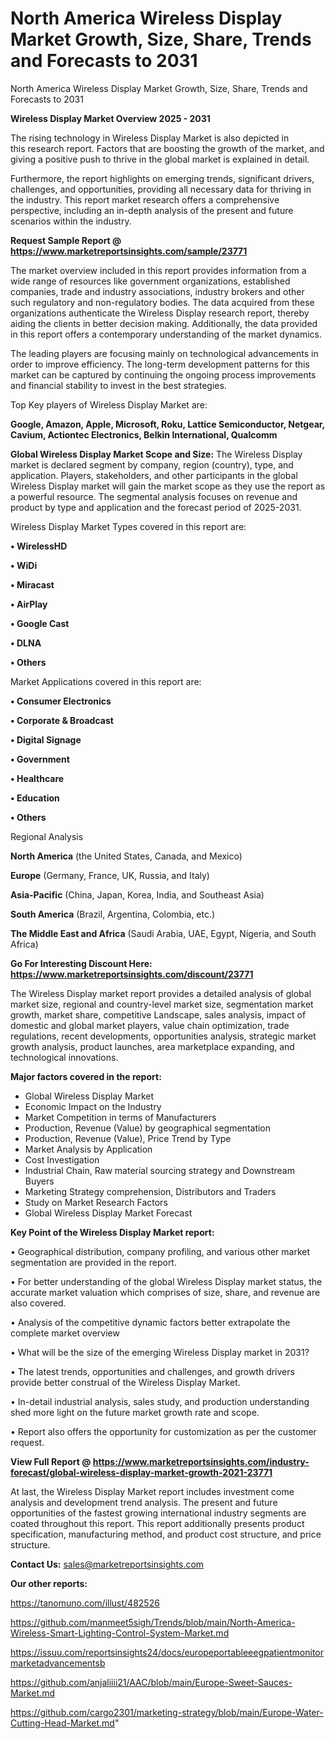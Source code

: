 # North America Wireless Display Market Growth, Size, Share, Trends and Forecasts to 2031
North America Wireless Display Market Growth, Size, Share, Trends and Forecasts to 2031

<Strong> Wireless Display Market Overview 2025 - 2031</strong>

The rising technology in Wireless Display Market is also depicted in this research report. Factors that are boosting the growth of the market, and giving a positive push to thrive in the global market is explained in detail.

Furthermore, the report highlights on emerging trends, significant drivers, challenges, and opportunities, providing all necessary data for thriving in the industry. This report market research offers a comprehensive perspective, including an in-depth analysis of the present and future scenarios within the industry.

<strong>Request Sample Report @ <a href=https://www.marketreportsinsights.com/sample/23771>https://www.marketreportsinsights.com/sample/23771</a></strong>

The market overview included in this report provides information from a wide range of resources like government organizations, established companies, trade and industry associations, industry brokers and other such regulatory and non-regulatory bodies. The data acquired from these organizations authenticate the Wireless Display research report, thereby aiding the clients in better decision making. Additionally, the data provided in this report offers a contemporary understanding of the market dynamics.

The leading players are focusing mainly on technological advancements in order to improve efficiency. The long-term development patterns for this market can be captured by continuing the ongoing process improvements and financial stability to invest in the best strategies.

Top Key players of Wireless Display Market are:

<strong>Google, Amazon, Apple, Microsoft, Roku, Lattice Semiconductor, Netgear, Cavium, Actiontec Electronics, Belkin International, Qualcomm</strong>

<strong><b>Global Wireless Display Market Scope and Size:</b></strong>
The Wireless Display market is declared segment by company, region (country), type, and application. Players, stakeholders, and other participants in the global Wireless Display market will gain the market scope as they use the report as a powerful resource. The segmental analysis focuses on revenue and product by type and application and the forecast period of 2025-2031.

Wireless Display Market Types covered in this report are:

<strong>• WirelessHD

• WiDi

• Miracast

• AirPlay

• Google Cast

• DLNA

• Others</strong>

Market Applications covered in this report are:

<strong>• Consumer Electronics

• Corporate & Broadcast

• Digital Signage

• Government

• Healthcare

• Education

• Others</strong> 

Regional Analysis

<strong>North America</strong> (the United States, Canada, and Mexico)

<strong>Europe</strong> (Germany, France, UK, Russia, and Italy)

<strong>Asia-Pacific</strong> (China, Japan, Korea, India, and Southeast Asia)

<strong>South America</strong> (Brazil, Argentina, Colombia, etc.)

<strong>The Middle East and Africa</strong> (Saudi Arabia, UAE, Egypt, Nigeria, and South Africa)

<strong>Go For Interesting Discount Here: <a href=https://www.marketreportsinsights.com/discount/23771>https://www.marketreportsinsights.com/discount/23771</a></strong>

The Wireless Display market report provides a detailed analysis of global market size, regional and country-level market size, segmentation market growth, market share, competitive Landscape, sales analysis, impact of domestic and global market players, value chain optimization, trade regulations, recent developments, opportunities analysis, strategic market growth analysis, product launches, area marketplace expanding, and technological innovations.

<strong><b>Major factors covered in the report:</b></strong>
<ul>
  <li>Global Wireless Display Market </li>
  <li>Economic Impact on the Industry</li>
  <li>Market Competition in terms of Manufacturers</li>
  <li>Production, Revenue (Value) by geographical segmentation</li>
  <li>Production, Revenue (Value), Price Trend by Type</li>
  <li>Market Analysis by Application</li>
  <li>Cost Investigation</li>
  <li>Industrial Chain, Raw material sourcing strategy and Downstream Buyers</li>
  <li>Marketing Strategy comprehension, Distributors and Traders</li>
  <li>Study on Market Research Factors</li>
  <li>Global Wireless Display Market Forecast</li>
</ul>

<strong><b>Key Point of the Wireless Display Market report:</b></strong>

• Geographical distribution, company profiling, and various other market segmentation are provided in the report.

• For better understanding of the global Wireless Display market status, the accurate market valuation which comprises of size, share, and revenue are also covered.

• Analysis of the competitive dynamic factors better extrapolate the complete market overview

• What will be the size of the emerging Wireless Display market in 2031?

• The latest trends, opportunities and challenges, and growth drivers provide better construal of the Wireless Display Market.

• In-detail industrial analysis, sales study, and production understanding shed more light on the future market growth rate and scope.

• Report also offers the opportunity for customization as per the customer request.

<strong><b>View Full Report @ <a href=https://www.marketreportsinsights.com/industry-forecast/global-wireless-display-market-growth-2021-23771>https://www.marketreportsinsights.com/industry-forecast/global-wireless-display-market-growth-2021-23771</a></b></strong>


At last, the Wireless Display Market report includes investment come analysis and development trend analysis. The present and future opportunities of the fastest growing international industry segments are coated throughout this report. This report additionally presents product specification, manufacturing method, and product cost structure, and price structure.

<strong>Contact Us:</strong>
sales@marketreportsinsights.com

<strong>Our other reports:</strong>

<a href=https://tanomuno.com/illust/482526>https://tanomuno.com/illust/482526</a>

<a href=https://github.com/manmeet5sigh/Trends/blob/main/North-America-Wireless-Smart-Lighting-Control-System-Market.md>https://github.com/manmeet5sigh/Trends/blob/main/North-America-Wireless-Smart-Lighting-Control-System-Market.md</a>

<a href=https://issuu.com/reportsinsights24/docs/europeportableeegpatientmonitormarketadvancementsb>https://issuu.com/reportsinsights24/docs/europeportableeegpatientmonitormarketadvancementsb</a>

<a href=https://github.com/anjaliiii21/AAC/blob/main/Europe-Sweet-Sauces-Market.md>https://github.com/anjaliiii21/AAC/blob/main/Europe-Sweet-Sauces-Market.md</a>

<a href=https://github.com/cargo2301/marketing-strategy/blob/main/Europe-Water-Cutting-Head-Market.md>https://github.com/cargo2301/marketing-strategy/blob/main/Europe-Water-Cutting-Head-Market.md</a>"

